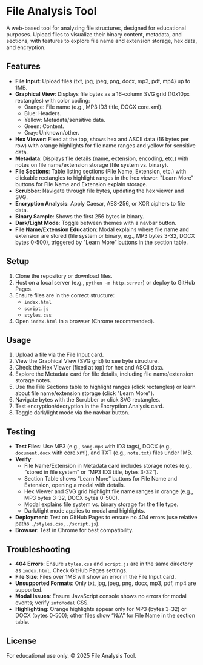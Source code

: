 # File Analysis Tool

A web-based tool for analyzing file structures, designed for educational purposes. Upload files to visualize their binary content, metadata, and sections, with features to explore file name and extension storage, hex data, and encryption.

## Features
- **File Input**: Upload files (txt, jpg, jpeg, png, docx, mp3, pdf, mp4) up to 1MB.
- **Graphical View**: Displays file bytes as a 16-column SVG grid (10x10px rectangles) with color coding:
  - Orange: File name (e.g., MP3 ID3 title, DOCX core.xml).
  - Blue: Headers.
  - Yellow: Metadata/sensitive data.
  - Green: Content.
  - Gray: Unknown/other.
- **Hex Viewer**: Fixed at the top, shows hex and ASCII data (16 bytes per row) with orange highlights for file name ranges and yellow for sensitive data.
- **Metadata**: Displays file details (name, extension, encoding, etc.) with notes on file name/extension storage (file system vs. binary).
- **File Sections**: Table listing sections (File Name, Extension, etc.) with clickable rectangles to highlight ranges in the hex viewer. "Learn More" buttons for File Name and Extension explain storage.
- **Scrubber**: Navigate through file bytes, updating the hex viewer and SVG.
- **Encryption Analysis**: Apply Caesar, AES-256, or XOR ciphers to file data.
- **Binary Sample**: Shows the first 256 bytes in binary.
- **Dark/Light Mode**: Toggle between themes with a navbar button.
- **File Name/Extension Education**: Modal explains where file name and extension are stored (file system or binary, e.g., MP3 bytes 3-32, DOCX bytes 0-500), triggered by "Learn More" buttons in the section table.

## Setup
1. Clone the repository or download files.
2. Host on a local server (e.g., `python -m http.server`) or deploy to GitHub Pages.
3. Ensure files are in the correct structure:
   - `index.html`
   - `script.js`
   - `styles.css`
4. Open `index.html` in a browser (Chrome recommended).

## Usage
1. Upload a file via the File Input card.
2. View the Graphical View (SVG grid) to see byte structure.
3. Check the Hex Viewer (fixed at top) for hex and ASCII data.
4. Explore the Metadata card for file details, including file name/extension storage notes.
5. Use the File Sections table to highlight ranges (click rectangles) or learn about file name/extension storage (click "Learn More").
6. Navigate bytes with the Scrubber or click SVG rectangles.
7. Test encryption/decryption in the Encryption Analysis card.
8. Toggle dark/light mode via the navbar button.

## Testing
- **Test Files**: Use MP3 (e.g., `song.mp3` with ID3 tags), DOCX (e.g., `document.docx` with core.xml), and TXT (e.g., `note.txt`) files under 1MB.
- **Verify**:
  - File Name/Extension in Metadata card includes storage notes (e.g., “stored in file system” or “MP3 ID3 title, bytes 3-32”).
  - Section Table shows “Learn More” buttons for File Name and Extension, opening a modal with details.
  - Hex Viewer and SVG grid highlight file name ranges in orange (e.g., MP3 bytes 3-32, DOCX bytes 0-500).
  - Modal explains file system vs. binary storage for the file type.
  - Dark/light mode applies to modal and highlights.
- **Deployment**: Test on GitHub Pages to ensure no 404 errors (use relative paths `./styles.css`, `./script.js`).
- **Browser**: Test in Chrome for best compatibility.

## Troubleshooting
- **404 Errors**: Ensure `styles.css` and `script.js` are in the same directory as `index.html`. Check GitHub Pages settings.
- **File Size**: Files over 1MB will show an error in the File Input card.
- **Unsupported Formats**: Only txt, jpg, jpeg, png, docx, mp3, pdf, mp4 are supported.
- **Modal Issues**: Ensure JavaScript console shows no errors for modal events; verify `infoModal` CSS.
- **Highlighting**: Orange highlights appear only for MP3 (bytes 3-32) or DOCX (bytes 0-500); other files show “N/A” for File Name in the section table.

## License
For educational use only. © 2025 File Analysis Tool.